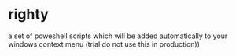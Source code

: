 # righty
a set of poweshell scripts which will be added automatically to your windows context menu (trial do not use this in production))
